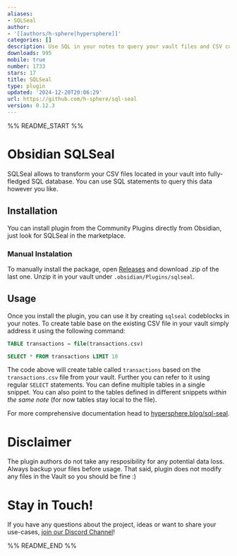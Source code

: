 ```yaml
---
aliases:
- SQLSeal
author:
- '[[authors/h-sphere|hypersphere]]'
categories: []
description: Use SQL in your notes to query your vault files and CSV content.
downloads: 995
mobile: true
number: 1733
stars: 17
title: SQLSeal
type: plugin
updated: '2024-12-20T20:06:29'
url: https://github.com/h-sphere/sql-seal
version: 0.12.3
---
```


%% README_START %%

# Obsidian SQLSeal

SQLSeal allows to transform your CSV files located in your vault into fully-fledged SQL database. You can use SQL statements to query this data however you like.

## Installation

You can install plugin from the Community Plugins directly from Obsidian, just look for SQLSeal in the marketplace.

### Manual Instalation
To manually install the package, open [Releases](https://github.com/h-sphere/sql-seal/releases) and download .zip of the last one. Unzip it in your vault under `.obsidian/Plugins/sqlseal`.


## Usage
Once you install the plugin, you can use it by creating `sqlseal` codeblocks in your notes. To create table base on the existing CSV file in your vault simply address it using the following command:

```sql
TABLE transactions = file(transactions.csv)

SELECT * FROM transactions LIMIT 10
```

The code above will create table called `transactions` based on the `transactions.csv` file from your vault. Further you can refer to it using regular `SELECT` statements.
You can define multiple tables in a single snippet. You can also point to the tables defined in different snippets *within the same note* (for now tables stay local to the file).

For more comprehensive documentation head to [hypersphere.blog/sql-seal](https://hypersphere.blog/sql-seal).

# Disclaimer
The plugin authors do not take any resposibility for any potential data loss. Always backup your files before usage. That said, plugin does not modify any files in the Vault so you should be fine :)


# Stay in Touch!
If you have any questions about the project, ideas or want to share your use-cases, [join our Discord Channel](https://discord.gg/ZMRnFeAWXb)!


%% README_END %%